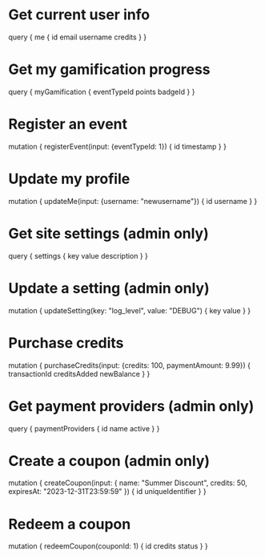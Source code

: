 # Get current user info
query {
  me {
    id
    email
    username
    credits
  }
}

# Get my gamification progress
query {
  myGamification {
    eventTypeId
    points
    badgeId
  }
}

# Register an event
mutation {
  registerEvent(input: {eventTypeId: 1}) {
    id
    timestamp
  }
}

# Update my profile
mutation {
  updateMe(input: {username: "newusername"}) {
    id
    username
  }
}


# Get site settings (admin only)
query {
  settings {
    key
    value
    description
  }
}

# Update a setting (admin only)
mutation {
  updateSetting(key: "log_level", value: "DEBUG") {
    key
    value
  }
}

# Purchase credits
mutation {
  purchaseCredits(input: {credits: 100, paymentAmount: 9.99}) {
    transactionId
    creditsAdded
    newBalance
  }
}

# Get payment providers (admin only)
query {
  paymentProviders {
    id
    name
    active
  }
}

# Create a coupon (admin only)
mutation {
  createCoupon(input: {
    name: "Summer Discount",
    credits: 50,
    expiresAt: "2023-12-31T23:59:59"
  }) {
    id
    uniqueIdentifier
  }
}

# Redeem a coupon
mutation {
  redeemCoupon(couponId: 1) {
    id
    credits
    status
  }
}